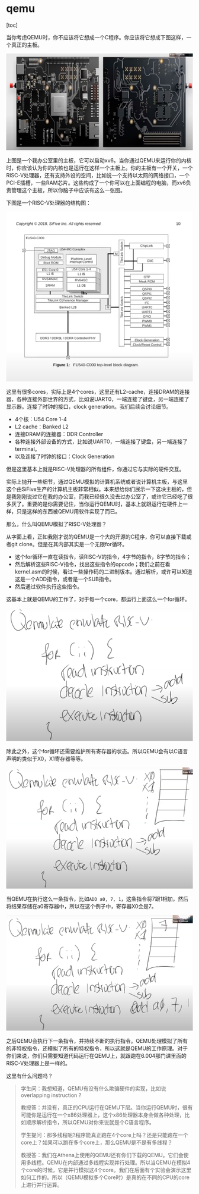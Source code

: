 # qemu

[toc]

当你考虑QEMU时，你不应该将它想成一个C程序。你应该将它想成下图这样，一个真正的主板。

![img](.assets/image%20(98).png)

上图是一个我办公室里的主板，它可以启动xv6。当你通过QEMU来运行你的内核时，你应该认为你的内核也是运行在这样一个主板上。你的主板有一个开关，一个RISC-V处理器，还有支持外设的空间，比如说一个支持以太网的网络接口，一个PCI-E插槽，一些RAM芯片。这些构成了一个你可以在上面编程的电脑，而xv6负责管理这个主板，所以你脑子中应该有这么一张图。

下图是一个RISC-V处理器的结构图：

![img](.assets/image%20(100).png)

这里有很多cores，实际上是4个cores，这里还有L2-cache，连接DRAM的连接器，各种连接外部世界的方式，比如说UART0，一端连接了键盘，另一端连接了显示器。连接了时钟的接口，clock generation。我们后续会讨论细节。

- 4个核：U54 Core 1-4
- L2 cache：Banked L2
- 连接DRAM的连接器：DDR Controller
- 各种连接外部设备的方式，比如说UART0，一端连接了键盘，另一端连接了terminal。
- 以及连接了时钟的接口：Clock Generation

但是这里基本上就是RISC-V处理器的所有组件，你通过它与实际的硬件交互。

实际上抛开一些细节，通过QEMU模拟的计算机系统或者说计算机主板，与这里这个由SiFive生产的计算机主板非常相似。本来想给你们展示一下这块主板的，但是我刚刚说过它在我的办公室，而我已经很久没去过办公室了，或许它已经吃了很多灰了。重要的是你需要记住，当你运行QEMU时，基本上就跟运行在硬件上一样，只是这样的东西被QEMU用软件实现了而已。

那么，什么叫QEMU模拟了RISC-V处理器？

从字面上看，正如我刚才说的QEMU是一个大的开源的C程序，你可以直接下载或者git clone。但是在其内部其实是一个无限for循环。

* 这个for循环一直在读指令，读RISC-V的指令，4字节的指令，8字节的指令；
* 然后解析这些RISC-V指令，找出这些指令的opcode；我们之前在看kernel.asm的时候，看过一些操作码的二进制版本。通过解析，或许可以知道这是一个ADD指令，或者是一个SUB指令。
* 然后通过软件执行这些指令。

这基本上就是QEMU的工作了，对于每一个core，都运行上面这么一个for循环。

![img](.assets/image%20(102).png)

除此之外，这个for循环还需要维护所有寄存器的状态。所以QEMU会有以C语言声明的类似于X0，X1寄存器等等。

![img](.assets/image%20(99).png)

当QEMU在执行这么一条指令，比如`ADD a0, 7, 1`，这条指令将7跟1相加，然后将结果存储在a0寄存器中，所以在这个例子中，寄存器X0会是7。

![img](.assets/image%20(103).png)

之后QEMU会执行下一条指令，并持续不断的执行指令。QEMU处理模拟了所有的非特权指令，还模拟了所有的特权指令，所以这就是QEMU的工作原理。对于你们来说，你们只需要知道代码运行在QEMU上，就跟跑在6.004那门课里面的RISC-V处理器上是一样的。

这里有什么问题吗？

>学生问：我想知道，QEMU有没有什么欺骗硬件的实现，比如说overlapping instruction ?
>
>教授答：并没有，真正的CPU运行在QEMU下层。当你运行QEMU时，很有可能你是运行在一个x86处理器上，这个x86处理器本身会做各种处理，比如顺序解析指令，所以QEMU对你来说就是个C语言程序。
>
>学生提问：那多线程呢?程序能真正跑在4个core上吗？还是只能跑在一个core上？如果可以跑在多个core上，那么QEMU是不是有多线程？
>
>教授答：我们在Athena上使用的QEMU还有你们下载的QEMU。它们会使用多线程。QEMU在内部通过多线程实现并行处理。所以当QEMU在模拟4个core的时候，它是并行模拟这4个core。我们在后面有个实验会演示这里如何工作的。所以（QEMU模拟多个Core时）是真的在不同的CPU的core上进行并行运算。
>
>








